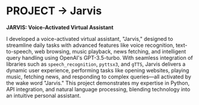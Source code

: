 # PROJECT -> Jarvis
**JARVIS: Voice-Activated Virtual Assistant**  

I developed a voice-activated virtual assistant, "Jarvis," designed to streamline daily tasks with advanced features like voice recognition, text-to-speech, web browsing, music playback, news fetching, and intelligent query handling using OpenAI's GPT-3.5-turbo. With seamless integration of libraries such as `speech_recognition`, `pyttsx3`, and `gTTS`, Jarvis delivers a dynamic user experience, performing tasks like opening websites, playing music, fetching news, and responding to complex queries—all activated by the wake word "Jarvis." This project demonstrates my expertise in Python, API integration, and natural language processing, blending technology into an intuitive personal assistant. 
